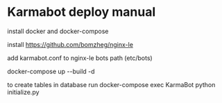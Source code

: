 # Karmabot deploy manual

install docker and docker-compose

install https://github.com/bomzheg/nginx-le

add karmabot.conf to nginx-le bots path (etc/bots)

docker-compose up --build -d

to create tables in database run 
docker-compose exec KarmaBot python initialize.py
